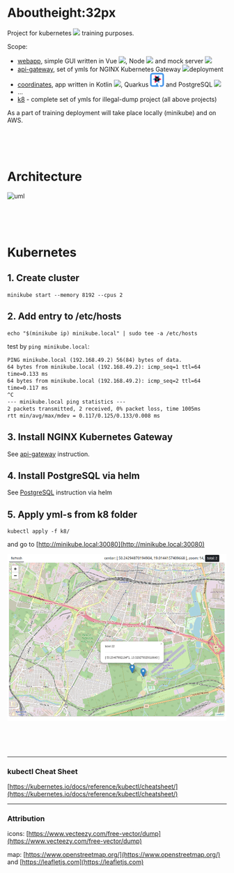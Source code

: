 # Aboutheight:32px

Project for kubernetes <img src="https://kubernetes.io//images/favicon.png" style="height:32px"/> training purposes. 

Scope:
- [webapp](https://github.com/illegal-dump/webapp), simple GUI written in Vue <img src="https://vuejs.org/logo.svg" style="height:32px"/>, Node <img src="https://nodejs.org//static/images/favicons/favicon-32x32.png" style="height:32px"/> and mock server <img src="https://www.mock-server.com/favicon.ico" style="height:32px"/>
- [api-gateway](https://github.com/illegal-dump/api-gateway), set of ymls for NGINX Kubernetes Gateway <img src="https://avatars.githubusercontent.com/u/8629072?s=200&v=4" style="height:32px"/>deployment
- [coordinates](https://github.com/illegal-dump/coordinates), app written in Kotlin <img src="https://kotlinlang.org/assets/images/favicon.svg" style="height:32px" />, Quarkus <img src="https://raw.githubusercontent.com/github/explore/4a0bdb9141afd8d9be5d6b8d6b22eb40be88f665/topics/quarkus/quarkus.png" style="height:32px"/> and PostgreSQL <img src="https://www.postgresql.org/media/img/about/press/elephant.png" style="height:32px"/>  
- ...
- [k8](https://github.com/illegal-dump/.github/tree/main/k8) - complete set of ymls for illegal-dump project (all above projects)


As a part of training deployment will take place locally (minikube) and on AWS.

<br/><br/><br/>

# Architecture

![uml](http://www.plantuml.com/plantuml/png/VL9VYzD047_VJp4So5aa83w93yU93uUeXwAWK7sO9fDqoMOtDplRyv1-TwUxboQrXtreTkRtP_xiNaT1bZGu4tlhHsGSeA4MavDlz5lUEjlvWRn0hN_4nbn2LLN6CDM2ldC4VTeGUnAAyCSODRCjrWBVQOFZg2dGt_e-Hp_zyrsYrI_022LZzWV7zH0srf766Jf6ngnnj5M7GlVueEhRc_UtF-33NF6cGCLIkO_KHH_lGk36UbJsr4mzfzIp3-AiVt6NaFiKYzE2aIMN9o9W6WCByR_SANzMHaUgUwrr-5IHU4TyLkY0PM63WXkC11VJIPMVGvIEwUkNZwiB5SwaCjE-BF8uzQVWhGIslik4FC78OI3PKegvz1nEX8wnHOyPVJohPpQ-IvG8rhGZBtbfsFPOHYYvgKeHx8_lf5mpL6oxhLHN9tTqkOYKVVNaAiyfouN16tZryXc45aGRRcsjlKc0UakArUYHzTaqDBhmC1pQNFt7JxrUdtWPiqILVTowjdu2EMf5uR8A7Mn-mbcsgAdWKsEUMLoJRzBW_W80)

<br/><br/><br/>

# Kubernetes

## 1. Create cluster

```
minikube start --memory 8192 --cpus 2
```

## 2. Add entry to /etc/hosts

```
echo "$(minikube ip) minikube.local" | sudo tee -a /etc/hosts
```

test by `ping minikube.local`:
```
PING minikube.local (192.168.49.2) 56(84) bytes of data.
64 bytes from minikube.local (192.168.49.2): icmp_seq=1 ttl=64 time=0.133 ms
64 bytes from minikube.local (192.168.49.2): icmp_seq=2 ttl=64 time=0.117 ms
^C
--- minikube.local ping statistics ---
2 packets transmitted, 2 received, 0% packet loss, time 1005ms
rtt min/avg/max/mdev = 0.117/0.125/0.133/0.008 ms
```

## 3. Install NGINX Kubernetes Gateway

See [api-gateway](https://github.com/illegal-dump/api-gateway) instruction.


## 4. Install PostgreSQL via helm

See [PostgreSQL](https://github.com/illegal-dump/coordinates) instruction via helm

## 5. Apply yml-s from k8 folder

```
kubectl apply -f k8/
```

and go to [http://minikube.local:30080](http://minikube.local:30080)

![..](doc/../../doc/screeenshots.gif)

<br/><br/><br/>


---

### kubectl Cheat Sheet

[https://kubernetes.io/docs/reference/kubectl/cheatsheet/](https://kubernetes.io/docs/reference/kubectl/cheatsheet/)


---

### Attribution
icons: [https://www.vecteezy.com/free-vector/dump](https://www.vecteezy.com/free-vector/dump)

map: [https://www.openstreetmap.org/](https://www.openstreetmap.org/) and [https://leafletjs.com](https://leafletjs.com)

